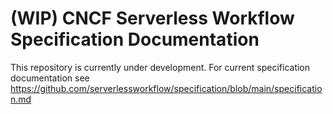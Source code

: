 # (WIP) CNCF Serverless Workflow Specification Documentation

This repository is currently under development. For current specification documentation see https://github.com/serverlessworkflow/specification/blob/main/specification.md
